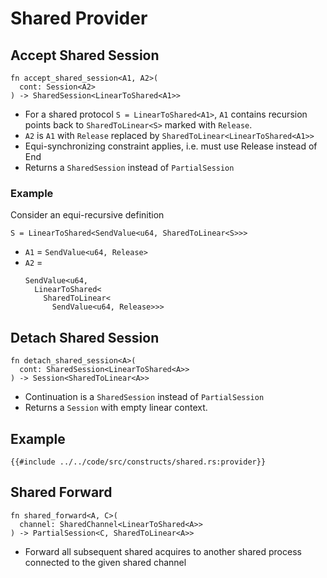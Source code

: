 # Shared Provider

## Accept Shared Session

```rust, noplaypen
fn accept_shared_session<A1, A2>(
  cont: Session<A2>
) -> SharedSession<LinearToShared<A1>>
```

- For a shared protocol `S = LinearToShared<A1>`, `A1` contains recursion points back to `SharedToLinear<S>` marked with `Release`.
- `A2` is `A1` with `Release` replaced by
  `SharedToLinear<LinearToShared<A1>>`
- Equi-synchronizing constraint applies, i.e. must use Release instead of End
- Returns a `SharedSession` instead of `PartialSession`

### Example

Consider an equi-recursive definition

```rust, noplaypen
S = LinearToShared<SendValue<u64, SharedToLinear<S>>>
```

- `A1` = `SendValue<u64, Release>`
- `A2` =
  ```rust, noplaypen
  SendValue<u64,
    LinearToShared<
      SharedToLinear<
        SendValue<u64, Release>>>
  ```


## Detach Shared Session

```rust, noplaypen
fn detach_shared_session<A>(
  cont: SharedSession<LinearToShared<A>>
) -> Session<SharedToLinear<A>>
```

- Continuation is a `SharedSession` instead of `PartialSession`
- Returns a `Session` with empty linear context.

## Example

```rust, noplaypen
{{#include ../../code/src/constructs/shared.rs:provider}}
```

## Shared Forward

```rust, noplaypen
fn shared_forward<A, C>(
  channel: SharedChannel<LinearToShared<A>>
) -> PartialSession<C, SharedToLinear<A>>
```

- Forward all subsequent shared acquires to another shared process connected to the given shared channel
